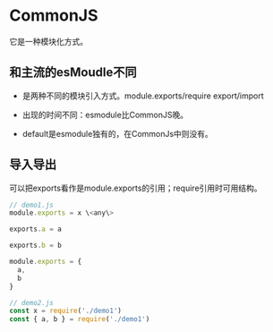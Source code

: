 # CommonJS

它是一种模块化方式。

## 和主流的esMoudle不同

+ 是两种不同的模块引入方式。module.exports/require export/import

+ 出现的时间不同：esmodule比CommonJS晚。

+ default是esmodule独有的，在CommonJs中则没有。

## 导入导出

可以把exports看作是module.exports的引用；require引用时可用结构。

``` js
// demo1.js
module.exports = x \<any\>

exports.a = a

exports.b = b

module.exports = {
  a,
  b
}

// demo2.js
const x = require('./demo1')
const { a, b } = require('./demo1')

```
